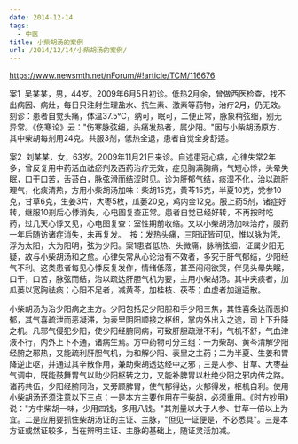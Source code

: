 ```yaml
---
date: 2014-12-14
tags:
  - 中医
title: 小柴胡汤的案例
url: /2014/12/14/小柴胡汤的案例/
---
```




https://www.newsmth.net/nForum/#!article/TCM/116676



案1 
吴某某，男，44岁。2009年6月5日初诊。低热2月余，曾做西医检查，找不出病因、病灶，每日只注射生理盐水、抗生素、激素等药物，治疗2月，仍无效。刻诊：患者自觉头痛，体温37.5℃，纳可，眠可，二便正常，脉象稍弦细，别无异常。《伤寒论》云："伤寒脉弦细，头痛发热者，属少阳。"因与小柴胡汤原方，其中柴胡每剂用24克。共服3剂，低热全退，患者自觉全身舒适。 


案2 
刘某某，女，63岁。2009年11月21日来诊。自述患冠心病，心律失常2年多，曾反复用中药活血祛瘀剂及西药治疗无效，症见胸满胸痛，气短心悸，头晕失眠，口干口苦，舌苔白，脉弦滑而结涩时见。诊为肝郁气结，痰湿不化，治以疏肝理气，化痰清热，方用小柴胡汤加味：柴胡15克，黄芩15克，半夏10克，党参10克，甘草6克，生姜3片，大枣5枚，瓜蒌20克，鸡内金12克。服上药5剂，诸症好转，继服10剂后心悸消失，心电图复查正常。患者自觉已经好转，不再按时吃药，过几天心悸又见，心电图复查：室性期前收缩。又以小柴胡汤加味治疗，服药一年后随访诸症消失，未再复发。 
按：发热头痛，三阳证皆可见，惟以脉为凭，浮为太阳，大为阳明，弦为少阳。案1患者低热、头微痛，脉稍弦细，证属少阳无疑，故与小柴胡汤和之愈。心律失常从心论治有不效者，多究于肝气郁结，少阳经气不利。这类患者每见心悸反复发作，情绪低落，甚至闷闷欲哭，伴见头晕失眠，口干，口苦，脉弦而结，治以疏达肝胆气机为要，主用小柴胡汤。其中夹痰者，加瓜蒌以宽胸祛痰；心阳不足者，减黄芩，加桂枝、茯苓；血虚者加逍遥散。 


小柴胡汤为治少阳病之主方。少阳包括足少阳胆和手少阳三焦，其性喜条达而恶抑郁，其气喜疏泄而恶凝滞，为表里阴阳顺接之枢纽，掌内外出入之途，司上下升降之机。凡邪气侵犯少阳，使少阳经腑同病，可致肝胆疏泄不利，气机不舒，气血津液不行，内外上下不通，诸病生焉。方中药物可分三组：一为柴胡、黄芩清解少阳经腑之邪热，又能疏利肝胆气机，为和解少阳、表里之主药；二为半夏、生姜和胃降逆止呕，并通过其辛散作用，兼助柴胡透达经中之邪；三是人参、甘草、大枣益气调中，既能鼓舞胃气以助少阳枢转之力，又能补脾胃以杜绝少阳之邪内传之路。诸药共伍，少阳经腑同治，又旁顾脾胃，使气郁得达，火郁得发，枢机自利。使用小柴胡汤还须注意以下三点：一是本方主要作用在于柴胡，必须重用。《时方妙用》说："方中柴胡一味，少用四钱，多用八钱。"其剂量以大于人参、甘草一倍以上为宜。二是应用要抓住柴胡汤证的主证、主脉，"但见一证便是，不必悉具"。三是本方证或然证较多，当在辨明主证、主脉的基础上，随证灵活加减。 
